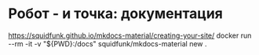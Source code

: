 # Робот - и точка: документация

https://squidfunk.github.io/mkdocs-material/creating-your-site/
docker run --rm -it -v "${PWD}:/docs" squidfunk/mkdocs-material new .

